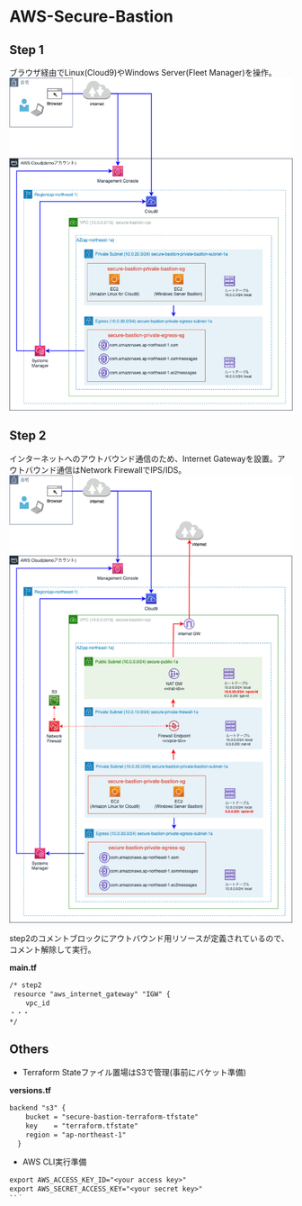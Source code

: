 # AWS-Secure-Bastion
## Step 1
ブラウザ経由でLinux(Cloud9)やWindows Server(Fleet Manager)を操作。
![img1](./img/AWS-Bastion-Secure-Bastion-No-internet.drawio.png)

## Step 2
インターネットへのアウトバウンド通信のため、Internet Gatewayを設置。アウトバウンド通信はNetwork FirewallでIPS/IDS。
![img2](./img/AWS-Bastion-Secure-Bastion-Full.drawio.png)

step2のコメントブロックにアウトバウンド用リソースが定義されているので、コメント解除して実行。

**main.tf**
```
/* step2
 resource "aws_internet_gateway" "IGW" {
    vpc_id 
・・・
*/
```

## Others
* Terraform Stateファイル置場はS3で管理(事前にバケット準備)

**versions.tf**
```
backend "s3" {
    bucket = "secure-bastion-terraform-tfstate"
    key    = "terraform.tfstate"
    region = "ap-northeast-1"
  }
```

* AWS CLI実行準備
```
export AWS_ACCESS_KEY_ID="<your access key>"
export AWS_SECRET_ACCESS_KEY="<your secret key>"
``｀